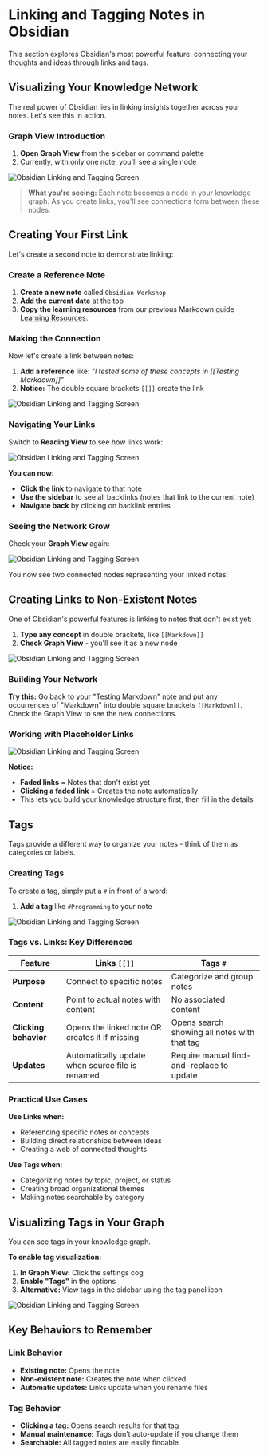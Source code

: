 # Linking and Tagging Notes in Obsidian

This section explores Obsidian's most powerful feature: connecting your thoughts and ideas through links and tags.

## Visualizing Your Knowledge Network

The real power of Obsidian lies in linking insights together across your notes. Let's see this in action.

### Graph View Introduction

1. **Open Graph View** from the sidebar or command palette
2. Currently, with only one note, you'll see a single node

![Obsidian Linking and Tagging Screen](./assets/Link_00.png)

> **What you're seeing:** Each note becomes a node in your knowledge graph. As you create links, you'll see connections form between these nodes.

## Creating Your First Link

Let's create a second note to demonstrate linking:

### Create a Reference Note

1. **Create a new note** called `Obsidian Workshop`
2. **Add the current date** at the top
3. **Copy the learning resources** from our previous Markdown guide [Learning Resources](./Markdown_Walk_Through.md#learning-resources).

### Making the Connection

Now let's create a link between notes:

1. **Add a reference** like: *"I tested some of these concepts in [[Testing Markdown]]"*
2. **Notice:** The double square brackets `[[]]` create the link

![Obsidian Linking and Tagging Screen](./assets/Link_01.png)

### Navigating Your Links

Switch to **Reading View** to see how links work:

![Obsidian Linking and Tagging Screen](./assets/Link_02.png)

**You can now:**
- **Click the link** to navigate to that note
- **Use the sidebar** to see all backlinks (notes that link to the current note)
- **Navigate back** by clicking on backlink entries

### Seeing the Network Grow

Check your **Graph View** again:

![Obsidian Linking and Tagging Screen](./assets/Link_03.png)

You now see two connected nodes representing your linked notes!

## Creating Links to Non-Existent Notes

One of Obsidian's powerful features is linking to notes that don't exist yet:

1. **Type any concept** in double brackets, like `[[Markdown]]`
2. **Check Graph View** - you'll see it as a new node

![Obsidian Linking and Tagging Screen](./assets/Link_04.png)

### Building Your Network

**Try this:** Go back to your "Testing Markdown" note and put any occurrences of "Markdown" into double square brackets `[[Markdown]]`. Check the Graph View to see the new connections.

### Working with Placeholder Links

![Obsidian Linking and Tagging Screen](./assets/Link_05.png)

**Notice:**
- **Faded links** = Notes that don't exist yet
- **Clicking a faded link** = Creates the note automatically
- This lets you build your knowledge structure first, then fill in the details

## Tags

Tags provide a different way to organize your notes - think of them as categories or labels.

### Creating Tags

To create a tag, simply put a `#` in front of a word:

1. **Add a tag** like `#Programming` to your note

![Obsidian Linking and Tagging Screen](./assets/Link_06.png)

### Tags vs. Links: Key Differences

| Feature | Links `[[]]` | Tags `#` |
|---------|-------------|----------|
| **Purpose** | Connect to specific notes | Categorize and group notes |
| **Content** | Point to actual notes with content | No associated content |
| **Clicking behavior** | Opens the linked note OR creates it if missing | Opens search showing all notes with that tag |
| **Updates** | Automatically update when source file is renamed | Require manual find-and-replace to update |

### Practical Use Cases

**Use Links when:**
- Referencing specific notes or concepts
- Building direct relationships between ideas
- Creating a web of connected thoughts

**Use Tags when:**
- Categorizing notes by topic, project, or status
- Creating broad organizational themes
- Making notes searchable by category

## Visualizing Tags in Your Graph

You can see tags in your knowledge graph.

**To enable tag visualization:**
1. **In Graph View:** Click the settings cog
2. **Enable "Tags"** in the options
3. **Alternative:** View tags in the sidebar using the tag panel icon

![Obsidian Linking and Tagging Screen](./assets/Link_07.png)

## Key Behaviors to Remember

### Link Behavior
- **Existing note:** Opens the note
- **Non-existent note:** Creates the note when clicked
- **Automatic updates:** Links update when you rename files

### Tag Behavior  
- **Clicking a tag:** Opens search results for that tag
- **Manual maintenance:** Tags don't auto-update if you change them
- **Searchable:** All tagged notes are easily findable

